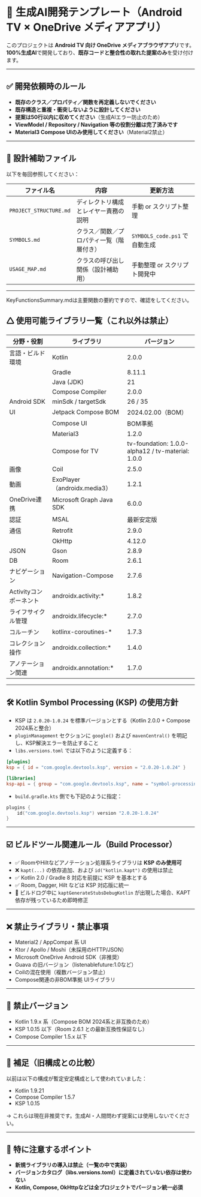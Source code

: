 ﻿# 🤖 生成AI開発テンプレート（Android TV × OneDrive メディアアプリ）

このプロジェクトは **Android TV 向け OneDrive メディアブラウザアプリ**です。
**100%生成AI**で開発しており、**既存コードと整合性の取れた提案のみ**を受け付けます。

---

## ✅ 開発依頼時のルール

* **既存のクラス／プロパティ／関数を再定義しないでください**
* **既存構造と重複・衝突しないように設計してください**
* **提案は50行以内に収めてください**（生成AIエラー防止のため）
* **ViewModel / Repository / Navigation 等の役割分離は完了済みです**
* **Material3 Compose UIのみ使用してください**（Material2禁止）

---

## 📁 設計補助ファイル

以下を毎回参照してください：

| ファイル名                  | 内容                   | 更新方法                     |
| ---------------------- | -------------------- | ------------------------ |
| `PROJECT_STRUCTURE.md` | ディレクトリ構成とレイヤー責務の説明   | 手動 or スクリプト整理            |
| `SYMBOLS.md`           | クラス／関数／プロパティ一覧（階層付き） | `SYMBOLS_code.ps1` で自動生成 |
| `USAGE_MAP.md`         | クラスの呼び出し関係（設計補助用）    | 手動整理 or スクリプト開発中         |

---
KeyFunctionsSummary.mdは主要関数の要約ですので、確認をしてください。

## 🛆 使用可能ライブラリ一覧（これ以外は禁止）

| 分野・役割           | ライブラリ                      | バージョン                                             |
| --------------- | -------------------------- | ------------------------------------------------- |
| 言語・ビルド環境        | Kotlin                     | 2.0.0                                             |
|                 | Gradle                     | 8.11.1                                            |
|                 | Java (JDK)                 | 21                                                |
|                 | Compose Compiler           | 2.0.0                                             |
| Android SDK     | minSdk / targetSdk         | 26 / 35                                           |
| UI              | Jetpack Compose BOM        | 2024.02.00（BOM）                                   |
|                 | Compose UI                 | BOM準拠                                             |
|                 | Material3                  | 1.2.0                                             |
|                 | Compose for TV             | tv-foundation: 1.0.0-alpha12 / tv-material: 1.0.0 |
| 画像              | Coil                       | 2.5.0                                             |
| 動画              | ExoPlayer（androidx.media3） | 1.2.1                                             |
| OneDrive連携      | Microsoft Graph Java SDK   | 6.0.0                                             |
| 認証              | MSAL                       | 最新安定版                                             |
| 通信              | Retrofit                   | 2.9.0                                             |
|                 | OkHttp                     | 4.12.0                                            |
| JSON            | Gson                       | 2.8.9                                             |
| DB              | Room                       | 2.6.1                                             |
| ナビゲーション         | Navigation-Compose         | 2.7.6                                             |
| Activityコンポーネント | androidx.activity:\*       | 1.8.2                                             |
| ライフサイクル管理       | androidx.lifecycle:\*      | 2.7.0                                             |
| コルーチン           | kotlinx-coroutines-\*      | 1.7.3                                             |
| コレクション操作        | androidx.collection:\*     | 1.4.0                                             |
| アノテーション関連       | androidx.annotation:\*     | 1.7.0                                             |

---

## 🛠️ Kotlin Symbol Processing (KSP) の使用方針

* KSP は `2.0.20-1.0.24` を標準バージョンとする（Kotlin 2.0.0 + Compose 2024系と整合）
* `pluginManagement` セクションに `google()` および `mavenCentral()` を明記し、KSP解決エラーを防止すること
* `libs.versions.toml` では以下のように定義する：

```toml
[plugins]
ksp = { id = "com.google.devtools.ksp", version = "2.0.20-1.0.24" }

[libraries]
ksp-api = { group = "com.google.devtools.ksp", name = "symbol-processing-api", version.ref = "ksp" }
```

* `build.gradle.kts` 側でも下記のように指定：

```kotlin
plugins {
    id("com.google.devtools.ksp") version "2.0.20-1.0.24"
}
```

---

## ☑️ ビルドツール関連ルール（Build Processor）

* ✅ RoomやHiltなどアノテーション処理系ライブラリは **KSP のみ使用可**
* ❌ `kapt(...)` の依存追加、および `id("kotlin.kapt")` の使用は禁止
* ✅ Kotlin 2.0 / Gradle 8 対応を前提に KSP を基本とする
* ✅ Room, Dagger, Hilt などは KSP 対応版に統一
* 🤚 ビルドログ中に `kaptGenerateStubsDebugKotlin` が出現した場合、KAPT依存が残っているため即時修正

---

## ❌ 禁止ライブラリ・禁止事項

* Material2 / AppCompat 系 UI
* Ktor / Apollo / Moshi（未採用のHTTP/JSON）
* Microsoft OneDrive Android SDK（非推奨）
* Guava の旧バージョン（listenablefuture:1.0など）
* Coilの混在使用（複数バージョン禁止）
* Compose関連の非BOM準拠 UIライブラリ

---

## 🚫 禁止バージョン

* Kotlin 1.9.x 系（Compose BOM 2024系と非互換のため）
* KSP 1.0.15 以下（Room 2.6.1 との最新互換性保証なし）
* Compose Compiler 1.5.x 以下

---

## 🤚 補足（旧構成との比較）

以前は以下の構成が暫定安定構成として使われていました：

* Kotlin 1.9.21
* Compose Compiler 1.5.7
* KSP 1.0.15

→ これらは現在非推奨です。生成AI・人間問わず提案には使用しないでください。

---

## 🚨 特に注意するポイント

* **新規ライブラリの導入は禁止（一覧の中で実装）**
* **バージョンカタログ（libs.versions.toml）に定義されていない依存は使わない**
* **Kotlin, Compose, OkHttpなどは全プロジェクトでバージョン統一必須**


